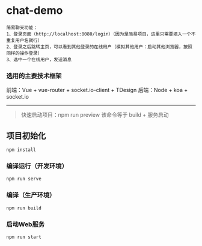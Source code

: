 # chat-demo

    简易聊天功能：
    1、登录页面（http://localhost:8080/login）（因为是简易项目，这里只需要填入一个不重复用户名就行）
    2、登录之后跳转主页，可以看到其他登录的在线用户（模拟其他用户：启动其他浏览器，按照同样的操作登录）
    3、选中一个在线用户，发送消息


### 选用的主要技术框架
前端：Vue + vue-router + socket.io-client + TDesign
后端：Node + koa + socket.io

---
> 快速启动项目：npm run preview 该命令等于 build + 服务启动

## 项目初始化
```
npm install
```

### 编译运行（开发环境）
```
npm run serve
```

### 编译（生产环境）
```
npm run build
```

### 启动Web服务
```
npm run start
```
